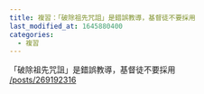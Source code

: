 ```yaml
---
title: 複習：「破除祖先咒詛」是錯誤教導，基督徒不要採用
last_modified_at: 1645880400
categories:
  - 複習
---
```


<p>「破除祖先咒詛」是錯誤教導，基督徒不要採用<br>
<a href="/posts/269192316" target="_blank">/posts/269192316</a></p>

<p>&nbsp;</p>

